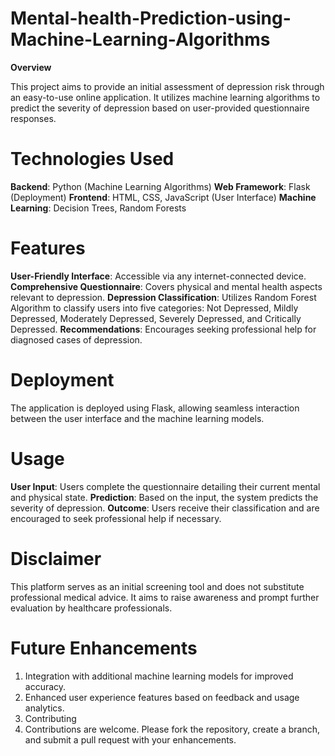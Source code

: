 # Mental-health-Prediction-using-Machine-Learning-Algorithms 

**Overview**

This project aims to provide an initial assessment of depression risk through an easy-to-use online application. It utilizes machine learning algorithms to predict the severity of depression based on user-provided questionnaire responses.

# Technologies Used

**Backend**: Python (Machine Learning Algorithms)
**Web Framework**: Flask (Deployment)
**Frontend**: HTML, CSS, JavaScript (User Interface)
**Machine Learning**: Decision Trees, Random Forests

# Features

**User-Friendly Interface**: Accessible via any internet-connected device.
**Comprehensive Questionnaire**: Covers physical and mental health aspects relevant to depression.
**Depression Classification**: Utilizes Random Forest Algorithm to classify users into five categories: Not Depressed, Mildly Depressed, Moderately Depressed, Severely Depressed, and Critically Depressed.
**Recommendations**: Encourages seeking professional help for diagnosed cases of depression.

# Deployment

The application is deployed using Flask, allowing seamless interaction between the user interface and the machine learning models.

# Usage

**User Input**: Users complete the questionnaire detailing their current mental and physical state.
**Prediction**: Based on the input, the system predicts the severity of depression.
**Outcome**: Users receive their classification and are encouraged to seek professional help if necessary.

# Disclaimer

This platform serves as an initial screening tool and does not substitute professional medical advice. It aims to raise awareness and prompt further evaluation by healthcare professionals.

# Future Enhancements

1) Integration with additional machine learning models for improved accuracy.
2) Enhanced user experience features based on feedback and usage analytics.
3) Contributing
4) Contributions are welcome. Please fork the repository, create a branch, and submit a pull request with your enhancements.

